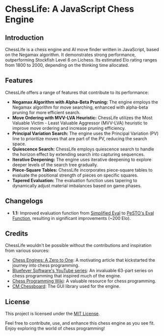 # ChessLife: A JavaScript Chess Engine

## Introduction

ChessLife is a chess engine and AI move finder written in JavaScript, based on the Negamax algorithm. It demonstrates strong performance, outperforming Stockfish Level 6 on Lichess. Its estimated Elo rating ranges from 1800 to 2000, depending on the thinking time allocated.

## Features

ChessLife offers a range of features that contribute to its performance:

- **Negamax Algorithm with Alpha-Beta Pruning:** The engine employs the Negamax algorithm for move searching, enhanced with alpha-beta pruning for more efficient search.
- **Move Ordering with MVV-LVA Heuristic:** ChessLife utilizes the Most Valuable Victim - Least Valuable Aggressor (MVV-LVA) heuristic to improve move ordering and increase pruning efficiency.
- **Principal Variation Search:** The engine uses the Principal Variation (PV) line to prioritize moves that are part of the PV, reducing the search space.
- **Quiescence Search:** ChessLife employs quiescence search to handle the horizon effect by extending search into capturing sequences.
- **Iterative Deepening:** The engine uses iterative deepening to explore deeper levels of the search tree gradually.
- **Piece-Square Tables:** ChessLife incorporates piece-square tables to evaluate the positional strength of pieces on specific squares.
- **Tapered Evaluation:** The evaluation function uses tapering to dynamically adjust material imbalances based on game phases.

## Changelogs

- **1.1:** Improved evaluation function from [Simplified Eval](https://www.chessprogramming.org/Simplified_Evaluation_Function) to [PeSTO's Eval Function](https://www.chessprogramming.org/PeSTO%27s_Evaluation_Function), resulting in significant improvements (~200 Elo).

## Credits

ChessLife wouldn't be possible without the contributions and inspiration from various sources:

- [Chess Engines: A Zero to One](https://www.chessengines.org/): A motivating article that kickstarted the journey into chess programming.
- [Bluefever Software's YouTube series](https://www.youtube.com/watch?v=2eA0bD3wV3Q&list=PLZ1QII7yudbe4gz2gh9BCI6VDA-xafLog): An invaluable 63-part series on chess programming that inspired much of the engine.
- [Chess Programming Wiki](https://www.chessprogramming.org/Main_Page): A valuable resource for chess programming.
- [CM Chessboard](https://github.com/shaack/cm-chessboard): The GUI library used for the engine.

## License

This project is licensed under the [MIT License](LICENSE).

Feel free to contribute, use, and enhance this chess engine as you see fit. Enjoy exploring the world of chess programming!

